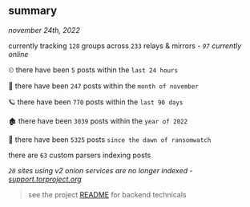 
## summary
_november 24th, 2022_

currently tracking `128` groups across `233` relays & mirrors - _`97` currently online_

⏲ there have been `5` posts within the `last 24 hours`

🦈 there have been `247` posts within the `month of november`

🪐 there have been `770` posts within the `last 90 days`

🏚 there have been `3039` posts within the `year of 2022`

🦕 there have been `5325` posts `since the dawn of ransomwatch`

there are `63` custom parsers indexing posts

_`20` sites using v2 onion services are no longer indexed - [support.torproject.org](https://support.torproject.org/onionservices/v2-deprecation/)_

> see the project [README](https://github.com/joshhighet/ransomwatch#ransomwatch--) for backend technicals

